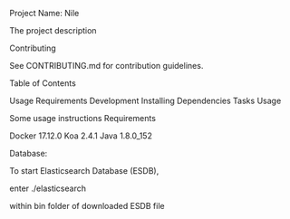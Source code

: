 Project Name: Nile

The project description

Contributing

See CONTRIBUTING.md for contribution guidelines.

Table of Contents

Usage
Requirements
Development
Installing Dependencies
Tasks
Usage

Some usage instructions
Requirements

Docker 17.12.0
Koa 2.4.1
Java 1.8.0_152



Database:

To start Elasticsearch Database (ESDB), 

enter   ./elasticsearch 

within bin folder of downloaded ESDB file